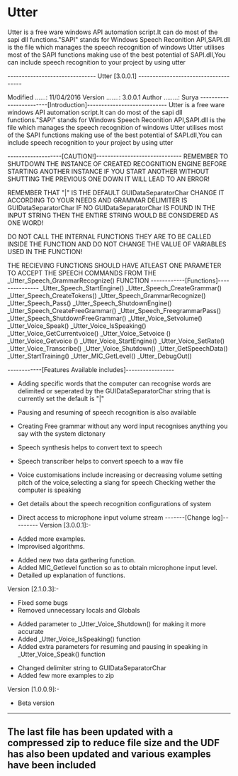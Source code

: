 # Utter
Utter is a free ware windows API automation script.It can do most of the sapi dll functions."SAPI" stands for Windows Speech Reconition API,SAPI.dll is the file which manages the speech recognition of windows Utter utilises most of the SAPI  functions making use of the best potential of SAPI.dll,You can include speech  recognition to your project by using utter

------------------------------- Utter [3.0.0.1] -------------------------------------

Modified ......: 11/04/2016
Version .......: 3.0.0.1
Author ........: Surya
------------------------[Introduction]----------------------------
Utter is a free ware windows API automation script.It can do most of the sapi dll
functions."SAPI" stands for Windows Speech Reconition API,SAPI.dll is the file
which manages the speech recognition of windows Utter utilises most of the SAPI 
functions making use of the best potential of SAPI.dll,You can include speech 
recognition to your project by using utter

-------------------[CAUTION!]------------------------------
REMEMBER TO SHUTDOWN THE INSTANCE OF CREATED RECOGNITION 
ENGINE BEFORE STARTING ANOTHER INSTANCE IF YOU START ANOTHER
WITHOUT SHUTTING THE PREVIOUS ONE DOWN IT WILL LEAD TO AN ERROR!

REMEMBER THAT "|" IS THE DEFAULT GUIDataSeparatorChar CHANGE IT 
ACCORDING TO YOUR NEEDS AND GRAMMAR DELIMITER IS GUIDataSeparatorChar
IF NO GUIDataSeparatorChar IS FOUND IN THE INPUT STRING THEN THE
ENTIRE STRING WOULD BE CONSIDERED AS ONE WORD!

DO NOT CALL THE INTERNAL FUNCTIONS THEY ARE TO BE CALLED INSIDE THE FUNCTION AND DO NOT 
CHANGE THE VALUE OF VARIABLES USED IN THE FUNCTION!

THE RECIEVING FUNCTIONS SHOULD HAVE ATLEAST ONE PARAMETER TO ACCEPT THE SPEECH COMMANDS
FROM THE _Utter_Speech_GrammarRecognize() FUNCTION
------------[Functions]---------------
  _Utter_Speech_StartEngine()
  _Utter_Speech_CreateGrammar()
  _Utter_Speech_CreateTokens()
  _Utter_Speech_GrammarRecognize()
  _Utter_Speech_Pass()
  _Utter_Speech_ShutdownEngine()
  _Utter_Speech_CreateFreeGrammar()
  _Utter_Speech_FreegrammarPass()
  _Utter_Speech_ShutdownFreeGrammar()
  _Utter_Voice_Setvolume()
  _Utter_Voice_Speak()
  _Utter_Voice_IsSpeaking()
  _Utter_Voice_GetCurrentvoice()
  _Utter_Voice_Setvoice ()
  _Utter_Voice_Getvoice ()
  _Utter_Voice_StartEngine()
  _Utter_Voice_SetRate()
  _Utter_Voice_Transcribe()
  _Utter_Voice_Shutdown()
  _Utter_GetSpeechData()
  _Utter_StartTraining()
  _Utter_MIC_GetLevel()
  _Utter_DebugOut()

------------[Features Available includes]-----------------
- Adding specific words that the computer can recognise
   words are delimited or seperated by the GUIDataSeparatorChar
   string that is currently set the default is "|"

- Pausing and resuming of speech recognition is also available

- Creating Free grammar without any word input recognises
   anything you say with the system dictonary

- Speech synthesis helps to convert text to speech

- Speech transcriber helps to convert speech to a wav file

- Voice customisations include increasing or decreasing volume
   setting pitch of the voice,selecting a slang for speech
   Checking wether the computer is speaking

- Get details about the speech recognition configurations of system
 
- Direct access to microphone input volume stream
-------[Change log]---------
Version [3.0.0.1]:-
* Added more examples.
* Improvised algorithms.
- Added new two data gathering function.
- Added MIC_Getlevel function so as to obtain microphone 
  input level.
- Detailed up explanation of functions.
 
Version [2.1.0.3]:-
* Fixed some bugs
* Removed unnecessary locals and Globals
- Added parameter to _Utter_Voice_Shutdown() for
  making it more accurate
- Added _Utter_Voice_IsSpeaking() function
- Added extra parameters for resuming and 
  pausing in speaking in _Utter_Voice_Speak() function
* Changed delimiter string to GUIDataSeparatorChar
* Added few more examples to zip

Version [1.0.0.9]:-
- Beta version
**********************************************************************************
The last file has been updated with a compressed zip to reduce file size 
and the UDF has also been updated and various examples have been included
-----------------------------------------------------------------------------------
